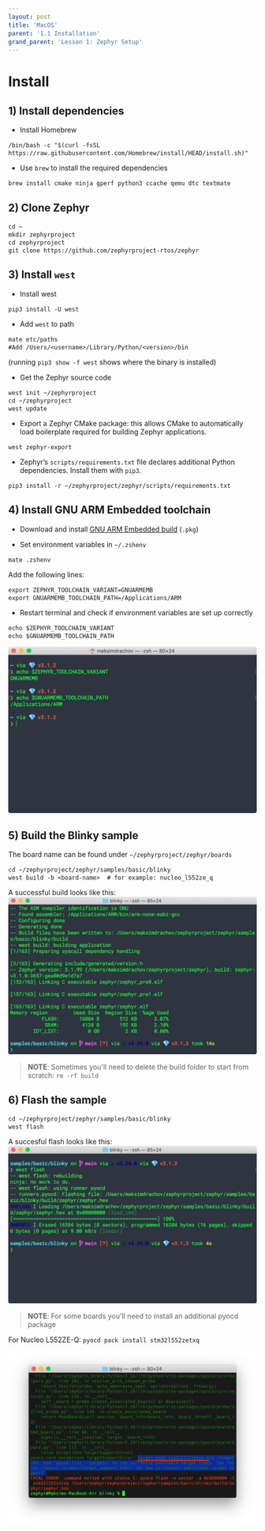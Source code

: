 ```yaml
---
layout: post
title: 'MacOS'
parent: '1.1 Installation'
grand_parent: 'Lesson 1: Zephyr Setup'
---
```


# Install

## 1) Install dependencies

- Install Homebrew
```
/bin/bash -c "$(curl -fsSL https://raw.githubusercontent.com/Homebrew/install/HEAD/install.sh)"
```

- Use `brew` to install the required dependencies

```
brew install cmake ninja gperf python3 ccache qemu dtc textmate    
```

## 2) Clone Zephyr
```
cd ~
mkdir zephyrproject
cd zephyrproject
git clone https://github.com/zephyrproject-rtos/zephyr
```

## 3) Install `west`
- Install west

```
pip3 install -U west
```

- Add `west` to path

```
mate etc/paths
#Add /Users/<username>/Library/Python/<version>/bin
```

(running `pip3 show -f west` shows where the binary is installed)

- Get the Zephyr source code
```
west init ~/zephyrproject
cd ~/zephyrproject
west update
```

- Export a Zephyr CMake package: this allows CMake to automatically load boilerplate required for building Zephyr applications.
```
west zephyr-export
```

- Zephyr’s `scripts/requirements.txt` file declares additional Python dependencies. Install them with `pip3`.
```
pip3 install -r ~/zephyrproject/zephyr/scripts/requirements.txt
```

## 4) Install GNU ARM Embedded toolchain

- Download and install [GNU ARM Embedded build](https://developer.arm.com/tools-and-software/open-source-software/developer-tools/gnu-toolchain/gnu-rm/downloads) (`.pkg`)
  
- Set environment variables in `~/.zshenv`
  
```
mate .zshenv
```

Add the following lines:

```
export ZEPHYR_TOOLCHAIN_VARIANT=GNUARMEMB
export GNUARMEMB_TOOLCHAIN_PATH=/Applications/ARM
```

- Restart terminal and check if environment variables are set up correctly

```
echo $ZEPHYR_TOOLCHAIN_VARIANT
echo $GNUARMEMB_TOOLCHAIN_PATH
```
  
![env_var_check](/images/zephyr-setup/env-var-check.png)

## 5) Build the Blinky sample

The board name can be found under `~/zephyrproject/zephyr/boards`

```
cd ~/zephyrproject/zephyr/samples/basic/blinky
west build -b <board-name>  # for example: nucleo_l552ze_q
```
A successful build looks like this:
![succes_build](/images/zephyr-setup/success-build.png)

> **NOTE**:  Sometimes you'll need to delete the build folder to start from scratch: `rm -rf build`

## 6) Flash the sample
```
cd ~/zephyrproject/zephyr/samples/basic/blinky
west flash
```
A succesful flash looks like this:
![succes_flash](/images/zephyr-setup/success-flash.png)

> **NOTE**:  For some boards you'll need to install an additional pyocd package

For Nucleo L552ZE-Q: `pyocd pack install stm32l552zetxq`

![pyocd-error](../../../images/zephyr-setup/pyocd-error.png)